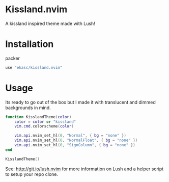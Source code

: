Kissland.nvim
=

A kissland inspired theme made with Lush!

# Installation
packer
```lua
use "ekasc/kissland.nvim"
```

# Usage
Its ready to go out of the box but I made it with translucent and dimmed backgrounds in mind.

```lua
function KisslandTheme(color)
	color = color or "kissland"
	vim.cmd.colorscheme(color)

	vim.api.nvim_set_hl(0, "Normal", { bg = "none" })
	vim.api.nvim_set_hl(0, "NormalFloat", { bg = "none" })
	vim.api.nvim_set_hl(0, "SignColumn", { bg = "none" })
end

KisslandTheme()
```

See: http://git.io/lush.nvim for more information on Lush and a helper script
to setup your repo clone.
